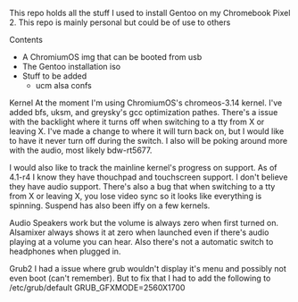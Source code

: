 This repo holds all the stuff I used to install Gentoo on my Chromebook Pixel 2. This repo is mainly personal but could be of use to others

Contents
* A ChromiumOS img that can be booted from usb
* The Gentoo installation iso
* Stuff to be added
    * ucm alsa confs

Kernel
At the moment I'm using ChromiumOS's chromeos-3.14 kernel. I've added bfs, uksm, and greysky's gcc optimization pathes. There's a issue with
the backlight where it turns off when switching to a tty from X or leaving X. I've made a change to where it will turn back on, but I would like 
to have it never turn off during the switch. I also will be poking around more with the audio, most likely bdw-rt5677.

I would also like to track the mainline kernel's progress on support. As of 4.1-r4 I know they have thouchpad and touchscreen support. I don't 
believe they have audio support. There's also a bug that when switching to a tty from X or leaving X, you lose video sync so it looks like
everything is spinning. Suspend has also been iffy on a few kernels.

Audio
Speakers work but the volume is always zero when first turned on. Alsamixer always shows it at zero when launched even if there's audio playing at a
volume you can hear. Also there's not a automatic switch to headphones when plugged in.

Grub2
I had a issue where grub wouldn't display it's menu and possibly not even boot (can't remember). But to fix that I had to add the following to 
/etc/grub/default GRUB_GFXMODE=2560X1700



